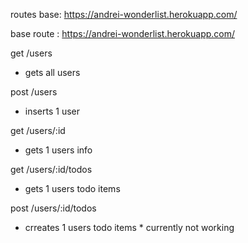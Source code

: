 routes 
base: https://andrei-wonderlist.herokuapp.com/

base route : https://andrei-wonderlist.herokuapp.com/

get /users

* gets all users

post /users
* inserts 1 user

get /users/:id
* gets 1 users info 

get /users/:id/todos
* gets 1 users todo items 

post /users/:id/todos
* crreates 1 users todo items * currently not working 
